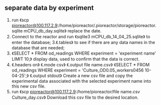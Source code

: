 ## **separate data by experiment**
1. run 《scp pioreactor@100.117.2.9:/home/pioreactor/.pioreactor/storage/pioreactor.sqlite mCPU_db_day.sqlite》 replace the date.
2. Connect to the reactor and run 《sqlite3 mCPU_db_14_04_25.sqlite》 to enter the database; 
3.《.tables》 to see if there are any data names in the database that are needed; 
4. 《SELECT *
    FROM od_readings 
    WHERE experiment = 'experiment name' 
    LIMIT 10;》 display data, used to confirm that the data is correct.
5. 《.headers on》
   《.mode csv》
   《.output file name.csv》
   《SELECT * FROM od_readings WHERE experiment = 'Culture_OD0.05_workers0456 10-04-25';》
   《.output stdout》 Create a new csv file and copy the experimental data associated with the selected experiment name into this new csv file.
6. run 《scp pioreactor@100.117.2.9:/home/pioreactor/file name.csv Culture_day.csv》 Download this csv file to the desired location.
